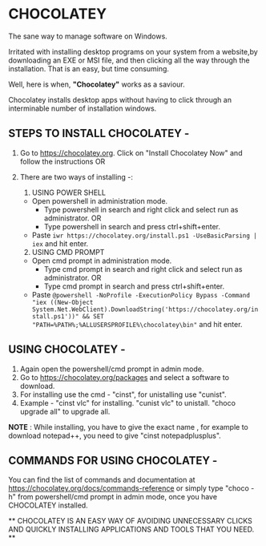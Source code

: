 #  CHOCOLATEY
The sane way to manage software on Windows.

Irritated with installing desktop programs on your system from a website,by downloading an EXE or MSI file, and then clicking all the way through the installation. That is an easy, but time consuming.

Well, here is when, **"Chocolatey"** works as a saviour.

Chocolatey installs desktop apps without having to click through an interminable number of installation windows.





 ## STEPS TO INSTALL CHOCOLATEY -

1. Go to https://chocolatey.org. Click on "Install Chocolatey Now" and follow the instructions OR
2. There are two ways of installing -:
   1. USING POWER SHELL
   
     * Open powershell in administration mode.
       - Type powershell in search and right click and select run as administrator. OR
       - Type powershell in search and press ctrl+shift+enter.
     * Paste 
       ```iwr https://chocolatey.org/install.ps1 -UseBasicParsing | iex``` and hit enter.
   
   2. USING CMD PROMPT
   
     * Open cmd prompt in administration mode.
       - Type cmd prompt in search and right click and select run as administrator.  OR
       - Type cmd prompt in search and press ctrl+shift+enter.
     * Paste ```@powershell -NoProfile -ExecutionPolicy Bypass -Command "iex ((New-Object System.Net.WebClient).DownloadString('https://chocolatey.org/install.ps1'))" && SET "PATH=%PATH%;%ALLUSERSPROFILE%\chocolatey\bin"```
            and hit enter.
            
            
           

## USING CHOCOLATEY -

1. Again open the powershell/cmd prompt in admin mode.
2. Go to https://chocolatey.org/packages and select a software to download.
3. For installing use the cmd - "cinst", for unistalling use "cunist".
4. Example - "cinst vlc" for installing. "cunist vlc" to unistall. "choco upgrade all" to upgrade all.


**NOTE** : While installing, you have to give the exact name , for example to download notepad++, you need to give "cinst notepadplusplus".





## COMMANDS FOR USING CHOCOLATEY -

You can find the list of commands and documentation at https://chocolatey.org/docs/commands-reference or simply type "choco -h" from  powershell/cmd prompt in admin mode, once you have CHOCOLATEY installed.
   
 



** CHOCOLATEY IS AN EASY WAY OF AVOIDING UNNECESSARY CLICKS AND QUICKLY INSTALLING APPLICATIONS AND TOOLS THAT YOU NEED. **      
